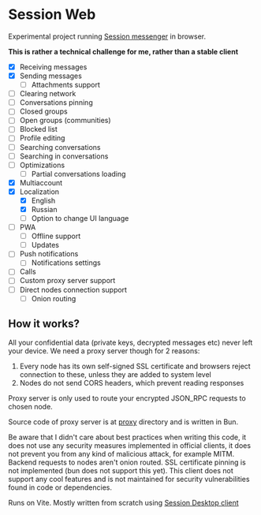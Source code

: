 # Session Web

Experimental project running [Session messenger](https://getsession.org) in browser.



**This is rather a technical challenge for me, rather than a stable client**

- [X] Receiving messages
- [X] Sending messages
  - [ ] Attachments support
- [ ] Clearing network
- [ ] Conversations pinning
- [ ] Closed groups
- [ ] Open groups (communities)
- [ ] Blocked list
- [ ] Profile editing
- [ ] Searching conversations
- [ ] Searching in conversations
- [ ] Optimizations
  - [ ] Partial conversations loading
- [X] Multiaccount
- [X] Localization
  - [X] English
  - [X] Russian
  - [ ] Option to change UI language
- [ ] PWA
  - [ ] Offline support
  - [ ] Updates
- [ ] Push notifications
  - [ ] Notifications settings
- [ ] Calls
- [ ] Custom proxy server support
- [ ] Direct nodes connection support
  - [ ] Onion routing

## How it works?

All your confidential data (private keys, decrypted messages etc) never left your device. We need a proxy server though for 2 reasons:
1. Every node has its own self-signed SSL certificate and browsers reject connection to these, unless they are added to system level
2. Nodes do not send CORS headers, which prevent reading responses

Proxy server is only used to route your encrypted JSON_RPC requests to chosen node.

Source code of proxy server is at [proxy](./proxy) directory and is written in Bun.

Be aware that I didn't care about best practices when writing this code, it does not use any security measures implemented in official clients, it does not prevent you from any kind of malicious attack, for example MITM. Backend requests to nodes aren't onion routed. SSL certificate pinning is not implemented (bun does not support this yet). This client does not support any cool features and is not maintained for security vulnerabilities found in code or dependencies.

Runs on Vite. Mostly written from scratch using [Session Desktop client](https://github.com/oxen-io/session-desktop)